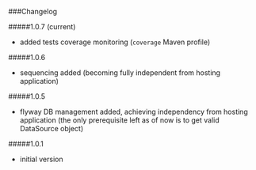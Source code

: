 ###Changelog

#####1.0.7 (current)
- added tests coverage monitoring (`coverage` Maven profile)

#####1.0.6
- sequencing added (becoming fully independent from hosting application)

#####1.0.5
- flyway DB management added, achieving independency from hosting application (the only prerequisite left as of now is to get valid DataSource object) 

#####1.0.1
- initial version